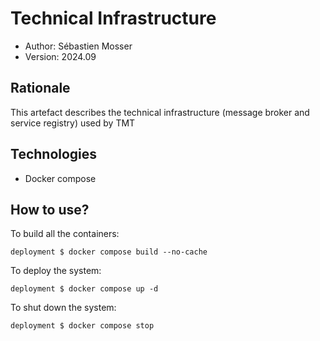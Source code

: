 # Technical Infrastructure

- Author: Sébastien Mosser
- Version: 2024.09

## Rationale

This artefact describes the technical infrastructure (message broker and service registry) used by TMT

## Technologies

- Docker compose

## How to use?

To build all the containers:

```
deployment $ docker compose build --no-cache
```

To deploy the system:

```
deployment $ docker compose up -d
```

To shut down the system:

```
deployment $ docker compose stop
```
